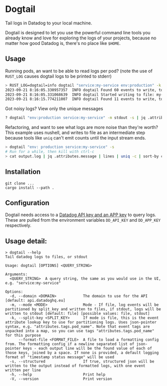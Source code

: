 # Dogtail
Tail logs in Datadog to your local machine.

Dogtail is designed to let you use the powerful command line tools you already know and love for exploring the logs of your projects, because no matter how good Datadog is, there's no place like `$HOME`.

## Usage

Running pods, an want to be able to read logs per pod? (note the use of `RUST_LOG` causes dogtail logs to be printed to stderr)
```bash
> RUST_LOG=dogtail=info dogtail "service:my-service env:production" -k attributes.tags.pod_name
2023-09-21 8:16:05.330957357  INFO dogtail Found 60 events to write, total written: 60
2023-09-21 8:16:05.331068639  INFO dogtail Started writing to file: my-service-deployment-bb5d459d4-hf7v9.log
2023-09-21 8:16:15.774211007  INFO dogtail Found 11 events to write, total written: 71
```

Got noisy logs? View only the unique messages
```bash
? dogtail "env:production service:my-service" -m stdout -s | jq .attributes.message | huniq
```

Refactoring, and want to see what logs are more noise than they're worth? This example uses nushell, and writes to file as an intermediate step because tools like `uniq` can't emit counts until the input stream ends.
```bash
> dogtail "env: production service:my-service" -s
# Run for a while, then kill with ctrl-c
> cat output.log | jq .attributes.message | lines | uniq -c | sort-by count
```

## Installation
```
git clone ...
cargo install --path .
```

## Configuration
Dogtail needs access to a [Datadog API key and an APP key](https://docs.datadoghq.com/account_management/api-app-keys/) to query logs. These are pulled from the environment variables `DD_API_KEY` and `DD_APP_KEY` respectively.

## Usage detail:
```
> dogtail --help
Tail datadog logs to files, or stdout

Usage: dogtail [OPTIONS] <QUERY_STRING>

Arguments:
  <QUERY_STRING>  A query string, the same as you would use in the UI, e.g. "service:my-service"

Options:
  -d, --domain <DOMAIN>            The domain to use for the API [default: api.datadoghq.eu]
  -m, --mode <MODE>                Mode - If file, log events will be partitioned by split_key and written to files, if stdout, logs will be written to stdout [default: file] [possible values: file, stdout]
  -k, --split-key <SPLIT_KEY>      If mode is file, this is the event attribute lookup key to use for partitioning logs. Uses json-pointer syntax, e.g. "attributes.tags.pod_name". Note that event tags are unpacked into a map, so you can use tags "attributes.tags.pod_name" for this purpose
      --format-file <FORMAT_FILE>  A file to load a formatting config from. The formatting config if a newline separated list of json-pointer keys - each output line will be the found value of each of those keys, joined by a space. If none is provided, a default logging format of "timestamp status message" will be used
  -s, --structured                 If true, structured json will be written to the output instead of formatted logs, with one event written per line
  -h, --help                       Print help
  -V, --version                    Print version
```
